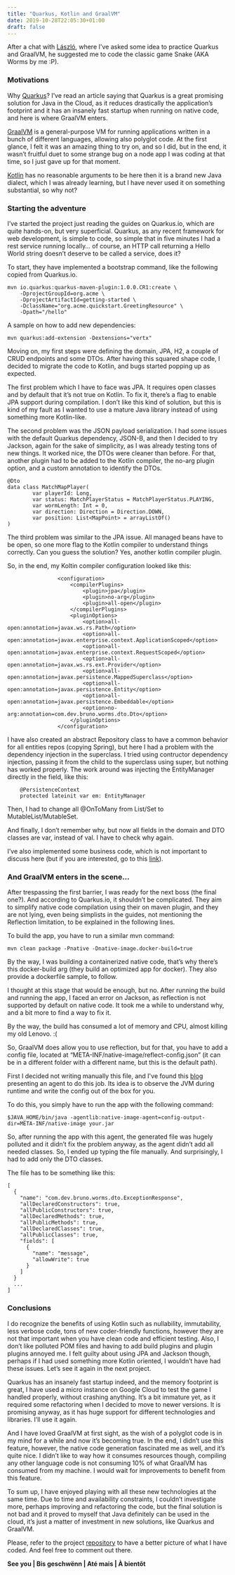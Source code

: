```yaml
---
title: "Quarkus, Kotlin and GraalVM"
date: 2019-10-28T22:05:30+01:00
draft: false
---
```


After a chat with [László](https://github.com/nerg4l), where I've asked some idea to practice Quarkus and GraalVM, he suggested me to code the classic game Snake (AKA Worms by me :P).

### Motivations

Why [Quarkus](https://quarkus.io)? I’ve read an article saying that Quarkus is a great promising solution for Java in the Cloud, as it reduces drastically the application’s footprint and it has an insanely fast startup when running on native code, and here is where GraalVM enters.

[GraalVM](https://www.graalvm.org/) is a general-purpose VM for running applications written in a bunch of different languages, allowing also polyglot code. At the first glance, I felt it was an amazing thing to try on, and so I did, but in the end, it wasn’t fruitful duet to some strange bug on a node app I was coding at that time, so I just gave up for that moment.

[Kotlin](https://kotlinlang.org/) has no reasonable arguments to be here then it is a brand new Java dialect, which I was already learning, but I have never used it on something substantial, so why not?

### Starting the adventure

I’ve started the project just reading the guides on Quarkus.io, which are quite hands-on, but very superficial. Quarkus, as any recent framework for web development, is simple to code, so simple that in five minutes I had a rest service running locally… of course, an HTTP call returning a Hello World string doesn’t deserve to be called a service, does it?

To start, they have implemented a bootstrap command, like the following copied from Quarkus.io.

```
mvn io.quarkus:quarkus-maven-plugin:1.0.0.CR1:create \
    -DprojectGroupId=org.acme \
    -DprojectArtifactId=getting-started \
    -DclassName="org.acme.quickstart.GreetingResource" \
    -Dpath="/hello"
```

A sample on how to add new dependencies:

```
mvn quarkus:add-extension -Dextensions="vertx"
```

Moving on, my first steps were defining the domain, JPA, H2, a couple of CRUD endpoints and some DTOs. After having this squared shape code, I decided to migrate the code to Kotlin, and bugs started popping up as expected.

The first problem which I have to face was JPA. It requires open classes and by default that it’s not true on Kotlin. To fix it, there’s a flag to enable JPA support during compilation. I don’t like this kind of solution, but this is kind of my fault as I wanted to use a mature Java library instead of using something more Kotlin-like.

The second problem was the JSON payload serialization. I had some issues with the default Quarkus dependency, JSON-B, and then I decided to try Jackson, again for the sake of simplicity, as I was already testing tons of new things. It worked nice, the DTOs were cleaner than before. For that, another plugin had to be added to the Kotlin compiler, the no-arg plugin option, and a custom annotation to identify the DTOs.

```
@Dto
data class MatchMapPlayer(
        var playerId: Long,
        var status: MatchPlayerStatus = MatchPlayerStatus.PLAYING,
        var wormLength: Int = 0,
        var direction: Direction = Direction.DOWN,
        var position: List<MapPoint> = arrayListOf()
)
```

The third problem was similar to the JPA issue. All managed beans have to be open, so one more flag to the Kotlin compiler to understand things correctly. Can you guess the solution? Yes, another kotlin compiler plugin.

So, in the end, my Koltin compiler configuration looked like this:

```
                <configuration>
                    <compilerPlugins>
                        <plugin>jpa</plugin>
                        <plugin>no-arg</plugin>
                        <plugin>all-open</plugin>
                    </compilerPlugins>
                    <pluginOptions>
                        <option>all-open:annotation=javax.ws.rs.Path</option>
                        <option>all-open:annotation=javax.enterprise.context.ApplicationScoped</option>
                        <option>all-open:annotation=javax.enterprise.context.RequestScoped</option>
                        <option>all-open:annotation=javax.ws.rs.ext.Provider</option>
                        <option>all-open:annotation=javax.persistence.MappedSuperclass</option>
                        <option>all-open:annotation=javax.persistence.Entity</option>
                        <option>all-open:annotation=javax.persistence.Embeddable</option>
                        <option>no-arg:annotation=com.dev.bruno.worms.dto.Dto</option>
                    </pluginOptions>
                </configuration>
```

I have also created an abstract Repository class to have a common behavior for all entities repos (copying Spring), but here I had a problem with the dependency injection in the superclass. I tried using contructor dependency injection, passing it from the child to the superclass using super, but nothing has worked properly. The work around was injecting the EntityManager directly in the field, like this:

```
    @PersistenceContext
    protected lateinit var em: EntityManager
```

Then, I had to change all @OnToMany from List/Set to MutableList/MutableSet.

And finally, I don’t remember why, but now all fields in the domain and DTO classes are var, instead of val. I have to check why again.

I’ve also implemented some business code, which is not important to discuss here (but if you are interested, go to this [link](https://github.com/brunopacheco1/worms/tree/master/src/main/kotlin/com/dev/bruno/worms/evaluation)).

### And GraalVM enters in the scene...

After trespassing the first barrier, I was ready for the next boss (the final one?). And according to Quarkus.io, it shouldn’t be complicated. They aim to simplify native code compilation using their on maven plugin, and they are not lying, even being simplists in the guides, not mentioning the Reflection limitation, to be explained in the following lines.

To build the app, you have to run a similar mvn command:

```
mvn clean package -Pnative -Dnative-image.docker-build=true
```

By the way, I was building a containerized native code, that’s why there’s this docker-build arg (they build an optimized app for docker). They also provide a dockerfile sample, to follow.

I thought at this stage that would be enough, but no. After running the build and running the app, I faced an error on Jackson, as reflection is not supported by default on native code. It took me a while to understand why, and a bit more to find a way to fix it.

By the way, the build has consumed a lot of memory and CPU, almost killing my old Lenovo. :(

So, GraalVM does allow you to use reflection, but for that, you have to add a config file, located at “META-INF/native-image/reflect-config.json” (it can be in a different folder with a different name, but this is the default path).

First I decided not writing manually this file, and I've found this [blog](https://medium.com/graalvm/introducing-the-tracing-agent-simplifying-graalvm-native-image-configuration-c3b56c486271) presenting an agent to do this job. Its idea is to observe the JVM during runtime and write the config out of the box for you.

To do this, you simply have to run the app with the following command:

```
$JAVA_HOME/bin/java -agentlib:native-image-agent=config-output-dir=META-INF/native-image your.jar
```

So, after running the app with this agent, the generated file was hugely polluted and it didn’t fix the problem anyway, as the agent didn’t add all needed classes. So, I ended up typing the file manually. And surprisingly, I had to add only the DTO classes.

The file has to be something like this:

```
[
  {
    "name": "com.dev.bruno.worms.dto.ExceptionResponse",
    "allDeclaredConstructors": true,
    "allPublicConstructors": true,
    "allDeclaredMethods": true,
    "allPublicMethods": true,
    "allDeclaredClasses": true,
    "allPublicClasses": true,
    "fields": [
      {
        "name": "message",
        "allowWrite": true
      }
    ]
  }
  ...
]
```

### Conclusions

I do recognize the benefits of using Kotlin such as nullability, immutability, less verbose code, tons of new coder-friendly functions, however they are not that important when you have clean code and efficient testing. Also, I don’t like polluted POM files and having to add build plugins and plugin plugins annoyed me. I felt guilty about using JPA and Jackson though, perhaps if I had used something more Kotlin oriented, I wouldn’t have had these issues. Let’s see it again in the next project.

Quarkus has an insanely fast startup indeed, and the memory footprint is great, I have used a micro instance on Google Cloud to test the game I handled properly, without crashing anything. It’s a bit immature yet, as it required some refactoring when I decided to move to newer versions. It is promising anyway, as it has huge support for different technologies and libraries. I’ll use it again.

And I have loved GraalVM at first sight, as the wish of a polyglot code is in my mind for a while and now it’s becoming true. In the end, I didn’t use this feature, however, the native code generation fascinated me as well, and it’s quite nice. I didn’t like to way how it consumes resources though, compiling any other language code is not consuming 10% of what GraalVM has consumed from my machine. I would wait for improvements to benefit from this feature.

To sum up, I have enjoyed playing with all these new technologies at the same time. Due to time and availability constraints, I couldn’t investigate more, perhaps improving and refactoring the code, but the final solution is not bad and it proved to myself that Java definitely can be used in the cloud, it’s just a matter of investment in new solutions, like Quarkus and GraalVM.

Please, refer to the project [repository](https://github.com/brunopacheco1/worms) to have a better picture of what I have coded. And feel free to comment out there.

**See you | Bis geschwënn | Até mais | À bientôt**
